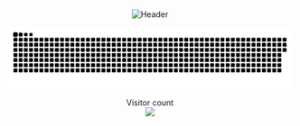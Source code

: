 <div style="text-align:center;">
  <img src="https://github.com/Mvsterpiece/Mvsterpiece/blob/main/Skyline.gif" style="vertical-align:middle;" alt="Header">
</div>



<a href=#><img src="contributions.svg"></a>



<p align="center"> 
  Visitor count<br>
  <img src="https://profile-counter.glitch.me/mvsterpiece/count.svg" />
</p>
